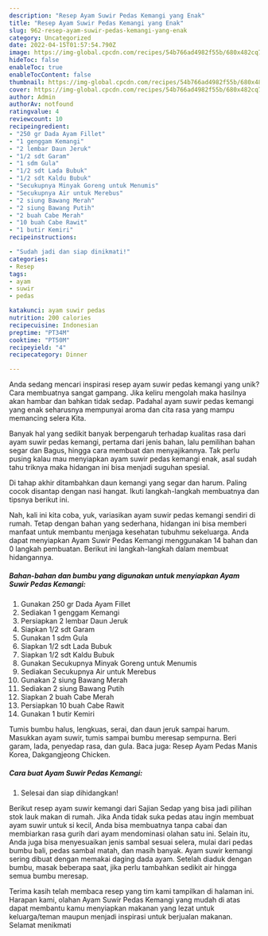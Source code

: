 ```yaml
---
description: "Resep Ayam Suwir Pedas Kemangi yang Enak"
title: "Resep Ayam Suwir Pedas Kemangi yang Enak"
slug: 962-resep-ayam-suwir-pedas-kemangi-yang-enak
category: Uncategorized
date: 2022-04-15T01:57:54.790Z
image: https://img-global.cpcdn.com/recipes/54b766ad4982f55b/680x482cq70/ayam-suwir-pedas-kemangi-foto-resep-utama.jpg
hideToc: false
enableToc: true
enableTocContent: false
thumbnail: https://img-global.cpcdn.com/recipes/54b766ad4982f55b/680x482cq70/ayam-suwir-pedas-kemangi-foto-resep-utama.jpg
cover: https://img-global.cpcdn.com/recipes/54b766ad4982f55b/680x482cq70/ayam-suwir-pedas-kemangi-foto-resep-utama.jpg
author: Admin
authorAv: notfound
ratingvalue: 4
reviewcount: 10
recipeingredient:
- "250 gr Dada Ayam Fillet"
- "1 genggam Kemangi"
- "2 lembar Daun Jeruk"
- "1/2 sdt Garam"
- "1 sdm Gula"
- "1/2 sdt Lada Bubuk"
- "1/2 sdt Kaldu Bubuk"
- "Secukupnya Minyak Goreng untuk Menumis"
- "Secukupnya Air untuk Merebus"
- "2 siung Bawang Merah"
- "2 siung Bawang Putih"
- "2 buah Cabe Merah"
- "10 buah Cabe Rawit"
- "1 butir Kemiri"
recipeinstructions:

- "Sudah jadi dan siap dinikmati!"
categories:
- Resep
tags:
- ayam
- suwir
- pedas

katakunci: ayam suwir pedas 
nutrition: 200 calories
recipecuisine: Indonesian
preptime: "PT34M"
cooktime: "PT50M"
recipeyield: "4"
recipecategory: Dinner

---
```





Anda sedang mencari inspirasi resep ayam suwir pedas kemangi yang unik? Cara membuatnya sangat gampang. Jika keliru mengolah maka hasilnya akan hambar dan bahkan tidak sedap. Padahal ayam suwir pedas kemangi yang enak seharusnya mempunyai aroma dan cita rasa yang mampu memancing selera Kita.





Banyak hal yang sedikit banyak berpengaruh terhadap kualitas rasa dari ayam suwir pedas kemangi, pertama dari jenis bahan, lalu pemilihan bahan segar dan Bagus, hingga cara membuat dan menyajikannya. Tak perlu pusing kalau mau menyiapkan ayam suwir pedas kemangi enak,      asal sudah tahu triknya maka hidangan ini bisa menjadi suguhan spesial.














Di tahap akhir ditambahkan daun kemangi yang segar dan harum. Paling cocok disantap dengan nasi hangat. Ikuti langkah-langkah membuatnya dan tipsnya berikut ini.






Nah, kali ini kita coba, yuk, variasikan ayam suwir pedas kemangi sendiri di rumah. Tetap dengan bahan yang sederhana, hidangan ini bisa memberi manfaat untuk membantu menjaga kesehatan tubuhmu sekeluarga. Anda dapat menyiapkan Ayam Suwir Pedas Kemangi menggunakan 14 bahan dan 0 langkah pembuatan. Berikut ini langkah-langkah dalam membuat hidangannya.

<!--inarticleads1-->

##### Bahan-bahan dan bumbu yang digunakan untuk menyiapkan Ayam Suwir Pedas Kemangi:

1. Gunakan 250 gr Dada Ayam Fillet
1. Sediakan 1 genggam Kemangi
1. Persiapkan 2 lembar Daun Jeruk
1. Siapkan 1/2 sdt Garam
1. Gunakan 1 sdm Gula
1. Siapkan 1/2 sdt Lada Bubuk
1. Siapkan 1/2 sdt Kaldu Bubuk
1. Gunakan Secukupnya Minyak Goreng untuk Menumis
1. Sediakan Secukupnya Air untuk Merebus
1. Gunakan 2 siung Bawang Merah
1. Sediakan 2 siung Bawang Putih
1. Siapkan 2 buah Cabe Merah
1. Persiapkan 10 buah Cabe Rawit
1. Gunakan 1 butir Kemiri


Tumis bumbu halus, lengkuas, serai, dan daun jeruk sampai harum. Masukkan ayam suwir, tumis sampai bumbu meresap sempurna. Beri garam, lada, penyedap rasa, dan gula. Baca juga: Resep Ayam Pedas Manis Korea, Dakgangjeong Chicken. 

<!--inarticleads2-->

##### Cara buat Ayam Suwir Pedas Kemangi:


1. Selesai dan siap dihidangkan!

Berikut resep ayam suwir kemangi dari Sajian Sedap yang bisa jadi pilihan stok lauk makan di rumah. Jika Anda tidak suka pedas atau ingin membuat ayam suwir untuk si kecil, Anda bisa membuatnya tanpa cabai dan membiarkan rasa gurih dari ayam mendominasi olahan satu ini. Selain itu, Anda juga bisa menyesuaikan jenis sambal sesuai selera, mulai dari pedas bumbu bali, pedas sambal matah, dan masih banyak. Ayam suwir kemangi sering dibuat dengan memakai daging dada ayam. Setelah diaduk dengan bumbu, masak beberapa saat, jika perlu tambahkan sedikit air hingga semua bumbu meresap. 

Terima kasih telah membaca resep yang tim kami tampilkan di halaman ini. Harapan kami, olahan Ayam Suwir Pedas Kemangi yang mudah di atas dapat membantu kamu menyiapkan makanan yang lezat untuk keluarga/teman maupun menjadi inspirasi untuk berjualan makanan. Selamat menikmati
